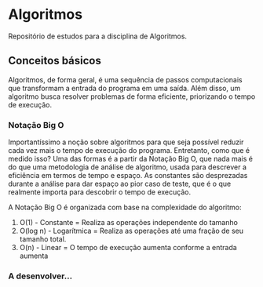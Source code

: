 # Algoritmos
Repositório de estudos para a disciplina de Algoritmos.

## Conceitos básicos
Algoritmos, de forma geral, é uma sequência de passos computacionais que transformam a entrada do programa em uma saída. Além disso, um algoritmo busca resolver problemas de forma eficiente, priorizando o tempo de execução. 

### Notação Big O
Importantíssimo a noção sobre algoritmos para que seja possível reduzir cada vez mais o tempo de execução do programa. Entretanto, como que é medido isso? Uma das formas é a partir da Notação Big O, que nada mais é do que uma metodologia de análise de algoritmo, usada para descrever a eficiência em termos de tempo e espaço. As constantes são desprezadas durante a análise para dar espaço ao pior caso de teste, que é o que realmente importa para descobrir o tempo de execução.

A Notação Big O é organizada com base na complexidade do algoritmo:
1. O(1) - Constante = Realiza as operações independente do tamanho
2. O(log n) - Logarítmica = Realiza as operações até uma fração de seu tamanho total.
3. O(n) - Linear = O tempo de execução aumenta conforme a entrada aumenta

### A desenvolver... 
